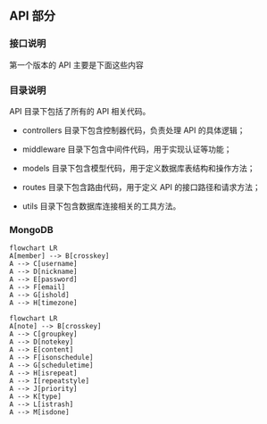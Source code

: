 ## API 部分

### 接口说明

第一个版本的 API 主要是下面这些内容

### 目录说明

API 目录下包括了所有的 API 相关代码。

- controllers 目录下包含控制器代码，负责处理 API 的具体逻辑；

- middleware 目录下包含中间件代码，用于实现认证等功能；

- models 目录下包含模型代码，用于定义数据库表结构和操作方法；

- routes 目录下包含路由代码，用于定义 API 的接口路径和请求方法；

- utils 目录下包含数据库连接相关的工具方法。

### MongoDB

```mermaid
flowchart LR
A[member] --> B[crosskey]
A --> C[username]
A --> D[nickname]
A --> E[password]
A --> F[email]
A --> G[ishold]
A --> H[timezone]
```

```mermaid
flowchart LR
A[note] --> B[crosskey]
A --> C[groupkey]
A --> D[notekey]
A --> E[content]
A --> F[isonschedule]
A --> G[scheduletime]
A --> H[isrepeat]
A --> I[repeatstyle]
A --> J[priority]
A --> K[type]
A --> L[istrash]
A --> M[isdone]
```
